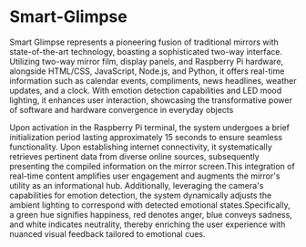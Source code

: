 # Smart-Glimpse

Smart Glimpse represents a pioneering fusion of traditional mirrors with state-of-the-art technology, boasting a
sophisticated two-way interface. Utilizing two-way mirror film, display panels, and Raspberry Pi hardware, alongside HTML/CSS,
JavaScript, Node.js, and Python, it offers real-time information such as calendar events, compliments, news headlines, weather updates,
and a clock. With emotion detection capabilities and LED mood lighting, it enhances user interaction, showcasing the transformative
power of software and hardware convergence in everyday objects

Upon activation in the Raspberry Pi terminal, the system undergoes a brief initialization period lasting
approximately 15 seconds to ensure seamless functionality. Upon establishing internet connectivity, it
systematically retrieves pertinent data from diverse online sources, subsequently presenting the compiled
information on the mirror screen.This integration of real-time content amplifies user engagement and augments the mirror's utility as an
informational hub. Additionally, leveraging the camera's capabilities for emotion detection, the system
dynamically adjusts the ambient lighting to correspond with detected emotional states.Specifically, a green hue signifies happiness, red denotes anger, blue conveys sadness, and white indicates
neutrality, thereby enriching the user experience with nuanced visual feedback tailored to emotional cues.
